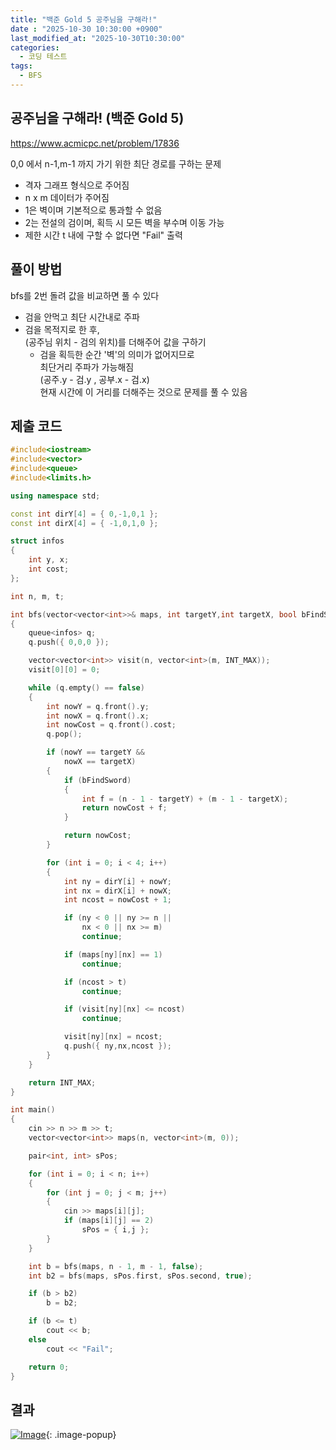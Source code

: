 ```yaml
---
title: "백준 Gold 5 공주님을 구해라!"
date : "2025-10-30 10:30:00 +0900"
last_modified_at: "2025-10-30T10:30:00"
categories:
  - 코딩 테스트
tags:
  - BFS
---
```


## 공주님을 구해라! (백준 Gold 5)
<https://www.acmicpc.net/problem/17836><br>

0,0 에서 n-1,m-1 까지 가기 위한 최단 경로를 구하는 문제<br>

- 격자 그래프 형식으로 주어짐<br>
- n x m 데이터가 주어짐<br>
- 1은 벽이며 기본적으로 통과할 수 없음<br>
- 2는 전설의 검이며, 획득 시 모든 벽을 부수며 이동 가능<br>
- 제한 시간 t 내에 구할 수 없다면 "Fail" 출력<br>

## 풀이 방법

bfs를 2번 돌려 값을 비교하면 풀 수 있다<br>

- 검을 안먹고 최단 시간내로 주파<br>
- 검을 목적지로 한 후,<br>
  (공주님 위치 - 검의 위치)를 더해주어 값을 구하기<br>
  - 검을 획득한 순간 '벽'의 의미가 없어지므로<br>
    최단거리 주파가 가능해짐<br>
	(공주.y - 검.y , 공부.x - 검.x)<br>
	현재 시간에 이 거리를 더해주는 것으로 문제를 풀 수 있음<br>

## 제출 코드

```cpp
#include<iostream>
#include<vector>
#include<queue>
#include<limits.h>

using namespace std;

const int dirY[4] = { 0,-1,0,1 };
const int dirX[4] = { -1,0,1,0 };

struct infos
{
	int y, x;
	int cost;
};

int n, m, t;

int bfs(vector<vector<int>>& maps, int targetY,int targetX, bool bFindSword)
{
	queue<infos> q;
	q.push({ 0,0,0 });

	vector<vector<int>> visit(n, vector<int>(m, INT_MAX));
	visit[0][0] = 0;

	while (q.empty() == false)
	{
		int nowY = q.front().y;
		int nowX = q.front().x;
		int nowCost = q.front().cost;
		q.pop();

		if (nowY == targetY &&
			nowX == targetX)
		{
			if (bFindSword)
			{
				int f = (n - 1 - targetY) + (m - 1 - targetX);
				return nowCost + f;
			}

			return nowCost;
		}

		for (int i = 0; i < 4; i++)
		{
			int ny = dirY[i] + nowY;
			int nx = dirX[i] + nowX;
			int ncost = nowCost + 1;

			if (ny < 0 || ny >= n ||
				nx < 0 || nx >= m)
				continue;

			if (maps[ny][nx] == 1)
				continue;

			if (ncost > t)
				continue;

			if (visit[ny][nx] <= ncost)
				continue;

			visit[ny][nx] = ncost;
			q.push({ ny,nx,ncost });
		}
	}

	return INT_MAX;
}

int main()
{
	cin >> n >> m >> t;
	vector<vector<int>> maps(n, vector<int>(m, 0));

	pair<int, int> sPos;

	for (int i = 0; i < n; i++)
	{
		for (int j = 0; j < m; j++)
		{
			cin >> maps[i][j];
			if (maps[i][j] == 2)
				sPos = { i,j };
		}
	}

	int b = bfs(maps, n - 1, m - 1, false);
	int b2 = bfs(maps, sPos.first, sPos.second, true);

	if (b > b2)
		b = b2;

	if (b <= t)
		cout << b;
	else
		cout << "Fail";

	return 0;
}
```

## 결과
[![Image](https://github.com/user-attachments/assets/75d801ca-488d-4ce3-b831-37a01eea4cc4)](https://github.com/user-attachments/assets/75d801ca-488d-4ce3-b831-37a01eea4cc4){: .image-popup}<br>
